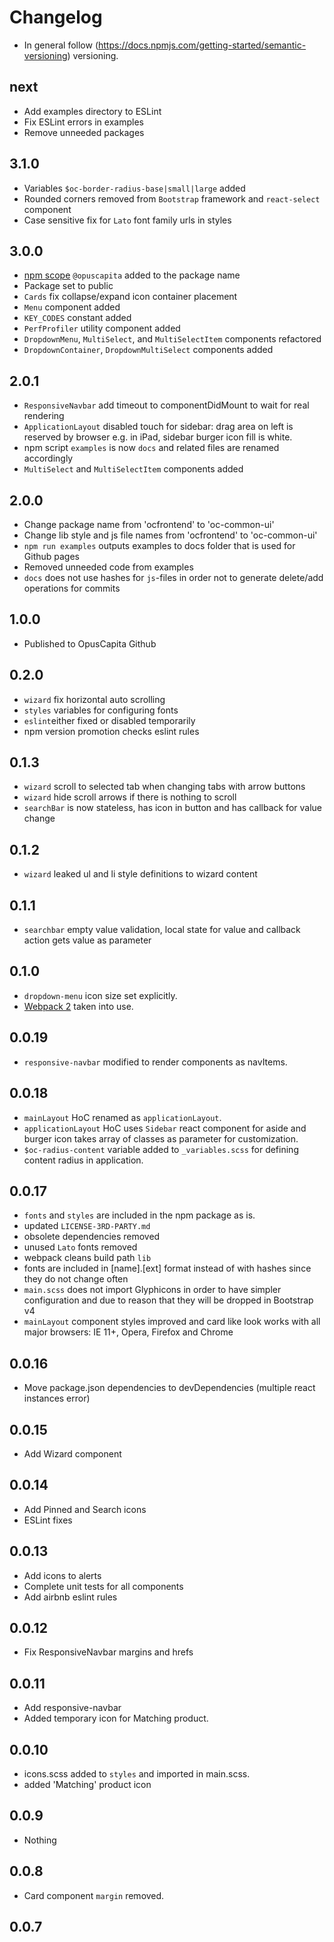 # Changelog

* In general follow (https://docs.npmjs.com/getting-started/semantic-versioning) versioning.

## next

* Add examples directory to ESLint
* Fix ESLint errors in examples
* Remove unneeded packages

## 3.1.0
* Variables `$oc-border-radius-base|small|large` added
* Rounded corners removed from `Bootstrap` framework and `react-select` component
* Case sensitive fix for `Lato` font family urls in styles

## 3.0.0

* [npm scope](https://docs.npmjs.com/misc/scope) `@opuscapita` added to the package name
* Package set to public
* `Cards` fix collapse/expand icon container placement
* `Menu` component added
* `KEY_CODES` constant added
* `PerfProfiler` utility component added
* `DropdownMenu`, `MultiSelect`, and `MultiSelectItem` components refactored
* `DropdownContainer`, `DropdownMultiSelect` components added

## 2.0.1

* `ResponsiveNavbar` add timeout to componentDidMount to wait for real rendering
* `ApplicationLayout` disabled touch for sidebar: drag area on left is reserved by browser e.g. in iPad, sidebar burger icon fill is white.
* npm script `examples` is now `docs` and related files are renamed accordingly
* `MultiSelect` and `MultiSelectItem` components added

## 2.0.0

* Change package name from 'ocfrontend' to 'oc-common-ui'
* Change lib style and js file names from 'ocfrontend' to 'oc-common-ui'
* `npm run examples` outputs examples to docs folder that is used for Github pages
* Removed unneeded code from examples
* `docs` does not use hashes for `js`-files in order not to generate delete/add operations for commits

## 1.0.0

* Published to OpusCapita Github

## 0.2.0

* `wizard` fix horizontal auto scrolling
* `styles` variables for configuring fonts
* `eslint`either fixed or disabled temporarily
* npm version promotion checks eslint rules

## 0.1.3

* `wizard` scroll to selected tab when changing tabs with arrow buttons
* `wizard` hide scroll arrows if there is nothing to scroll
* `searchBar` is now stateless, has icon in button and has callback for value change

## 0.1.2

* `wizard` leaked ul and li style definitions to wizard content

## 0.1.1

* `searchbar` empty value validation, local state for value and callback action gets value as parameter

## 0.1.0

* `dropdown-menu` icon size set explicitly.
* [Webpack 2](https://webpack.js.org/) taken into use.

## 0.0.19

* `responsive-navbar` modified to render components as navItems.

## 0.0.18

* `mainLayout` HoC renamed as `applicationLayout`.
* `applicationLayout` HoC uses `Sidebar` react component for aside and burger icon takes array of classes as parameter for customization.
* `$oc-radius-content` variable added to `_variables.scss` for defining content radius in application.

## 0.0.17

* `fonts` and `styles` are included in the npm package as is.
* updated `LICENSE-3RD-PARTY.md`
* obsolete dependencies removed
* unused `Lato` fonts removed
* webpack cleans build path `lib`
* fonts are included in [name].[ext] format instead of with hashes since they do not change often
* `main.scss` does not import Glyphicons in order to have simpler configuration and due to reason that they will be dropped in Bootstrap v4
* `mainLayout` component styles improved and card like look works with all major browsers: IE 11+, Opera, Firefox and Chrome

## 0.0.16

* Move package.json dependencies to devDependencies (multiple react instances error)

## 0.0.15

* Add Wizard component

## 0.0.14

* Add Pinned and Search icons
* ESLint fixes

## 0.0.13

* Add icons to alerts
* Complete unit tests for all components
* Add airbnb eslint rules

## 0.0.12

* Fix ResponsiveNavbar margins and hrefs

## 0.0.11

* Add responsive-navbar
* Added temporary icon for Matching product.

## 0.0.10

* icons.scss added to `styles` and imported in main.scss.
* added 'Matching' product icon

## 0.0.9

* Nothing

## 0.0.8

* Card component `margin` removed.

## 0.0.7